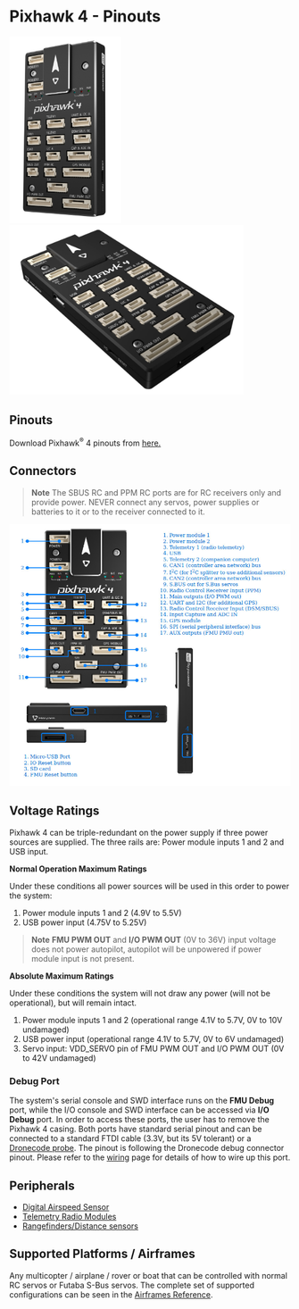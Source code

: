 # Pixhawk 4 - Pinouts 

<img src="../../assets/flight_controller/pixhawk4/hardware-pixhawk4.jpg" width="200px" title="Pixhawk4 Image" /> <img src="../../assets/flight_controller/pixhawk4/pixhawk4_logo_view.jpg" width="420px" title="Pixhawk4 Image" /> 


## Pinouts

Download Pixhawk<sup>&reg;</sup> 4 pinouts from [here.](https://github.com/PX4/Hardware/blob/master/FMUv5/Pixhawk4-Pinouts.pdf)

## Connectors
> **Note** The SBUS RC and PPM RC ports are for RC receivers only and provide power. NEVER connect any servos, power supplies or batteries to it 
or to the receiver connected to it.

![Pixhawk 4 connectors](../../assets/flight_controller/pixhawk4/hardware-pixhawk4-connectors.jpg)

## Voltage Ratings

Pixhawk 4 can be triple-redundant on the power supply if three power sources are supplied. The three rails are: Power module inputs 1 and 2 and 
USB input.

**Normal Operation Maximum Ratings**

Under these conditions all power sources will be used in this order to power the system:
1. Power module inputs 1 and 2  (4.9V to 5.5V)
1. USB power input (4.75V to 5.25V)

> **Note** **FMU PWM OUT** and **I/O PWM OUT** (0V to 36V) input voltage does not power autopilot, autopilot will be unpowered if power module input is not present.

**Absolute Maximum Ratings**

Under these conditions the system will not draw any power (will not be operational), but will remain intact.
1. Power module inputs 1 and 2 (operational range 4.1V to 5.7V, 0V to 10V undamaged)
1. USB power input (operational range 4.1V to 5.7V, 0V to 6V undamaged)
1. Servo input: VDD_SERVO pin of FMU PWM OUT and I/O PWM OUT (0V to 42V undamaged)


### Debug Port

The system's serial console and SWD interface runs on the **FMU Debug** port, while the I/O console and SWD interface can be accessed via **I/O Debug** port.  In order to access these ports, the user has to remove the Pixhawk 4 casing. Both ports have standard serial pinout and can be connected to a standard FTDI cable (3.3V, but its 5V tolerant) or a [Dronecode probe](https://kb.zubax.com/display/MAINKB/Dronecode+Probe+documentation). The pinout is following the Dronecode debug connector pinout. Please refer to the [wiring](https://dev.px4.io/en/debug/system_console.html) page for details of how to wire up this port.


## Peripherals

* [Digital Airspeed Sensor](https://drotek.com/shop/en/home/848-sdp3x-airspeed-sensor-kit-sdp33.html)
* [Telemetry Radio Modules](https://docs.px4.io/en/telemetry/)
* [Rangefinders/Distance sensors](https://docs.px4.io/en/sensor/rangefinders.html)


## Supported Platforms / Airframes

Any multicopter / airplane / rover or boat that can be controlled with normal RC servos or Futaba S-Bus servos. The complete set of supported configurations can be seen in the [Airframes Reference](../airframes/airframe_reference.md).

